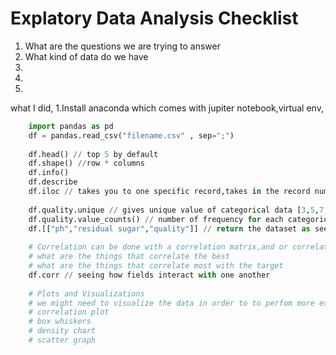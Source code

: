 # Explatory Data Analysis Checklist
1. What are the questions we are trying to answer
2. What kind of data do we have
3.
4.
5.


what I did,
1.Install anaconda which comes with jupiter notebook,virtual env,
```python
    import pandas as pd
    df = pandas.read_csv("filename.csv" , sep=";")
    
    df.head() // top 5 by default
    df.shape() //row * columns
    df.info()
    df.describe
    df.iloc // takes you to one specific record,takes in the record number as the variable
    
    df.quality.unique // gives unique value of categorical data [3,5,7,8]
    df.quality.value_counts() // number of frequency for each categorical value
    df.[["ph","residual sugar","quality"]] // return the dataset as seen with only these fields
    
    # Correlation can be done with a correlation matrix,and or correlation plot using a heatmap
    # what are the things that correlate the best
    # what are the things that correlate most with the target
    df.corr // seeing how fields interact with one another
    
    # Plots and Visualizations 
    # we might need to visualize the data in order to to perfom more explatories
    # correlation plot
    # box whiskers
    # density chart
    # scatter graph
